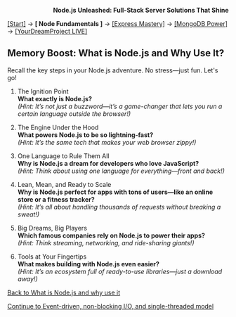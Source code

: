 **<p align="right">Node.js Unleashed: Full-Stack Server Solutions That Shine</p>**

[[Start]](../Introduction.md) → **[ Node Fundamentals ]** → [[Express Mastery]](#express) → [[MongoDB Power]](#mongodb) → [[YourDreamProject LIVE]](#project)

## Memory Boost: What is Node.js and Why Use It?

Recall the key steps in your Node.js adventure. No stress—just fun. Let's go!

1. The Ignition Point<br />
   **What exactly is Node.js?**<br />
   *(Hint: It’s not just a buzzword—it’s a game-changer that lets you run a certain language outside the browser!)*

2. The Engine Under the Hood<br />
   **What powers Node.js to be so lightning-fast?**<br />
   *(Hint: It’s the same tech that makes your web browser zippy!)*

3. One Language to Rule Them All<br />
   **Why is Node.js a dream for developers who love JavaScript?**<br />
   *(Hint: Think about using one language for everything—front and back!)*

4. Lean, Mean, and Ready to Scale<br />
   **Why is Node.js perfect for apps with tons of users—like an online store or a fitness tracker?**<br />
   *(Hint: It’s all about handling thousands of requests without breaking a sweat!)*

5. Big Dreams, Big Players<br />
   **Which famous companies rely on Node.js to power their apps?**<br />
   *(Hint: Think streaming, networking, and ride-sharing giants!)*

6. Tools at Your Fingertips<br />
   **What makes building with Node.js even easier?**<br />
   *(Hint: It’s an ecosystem full of ready-to-use libraries—just a download away!)*

[Back to What is Node.js and why use it](1-1.md)

[Continue to Event-driven, non-blocking I/O, and single-threaded model](1-2.md)

